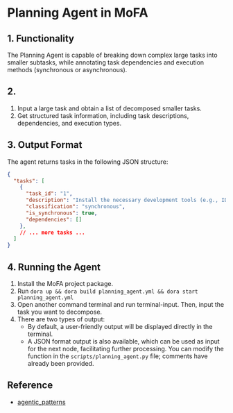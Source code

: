 # Planning Agent in MoFA

## 1. Functionality
The Planning Agent is capable of breaking down complex large tasks into smaller subtasks, while annotating task dependencies and execution methods (synchronous or asynchronous).

## 2. 
1. Input a large task and obtain a list of decomposed smaller tasks.
2. Get structured task information, including task descriptions, dependencies, and execution types.

## 3. Output Format
The agent returns tasks in the following JSON structure:

```json
{
  "tasks": [
    {
      "task_id": "1",
      "description": "Install the necessary development tools (e.g., IDE, compiler)",
      "classification": "synchronous",
      "is_synchronous": true,
      "dependencies": []
    },
    // ... more tasks ...
  ]
}
```

## 4. Running the Agent
1. Install the MoFA project package.
2. Run `dora up && dora build planning_agent.yml && dora start planning_agent.yml`
3. Open another command terminal and run terminal-input. Then, input the task you want to decompose.
4. There are two types of output:
   - By default, a user-friendly output will be displayed directly in the terminal.
   - A JSON format output is also available, which can be used as input for the next node, facilitating further processing.
   You can modify the function in the `scripts/planning_agent.py` file; comments have already been provided.

## Reference
- [agentic_patterns](https://github.com/neural-maze/agentic_patterns)